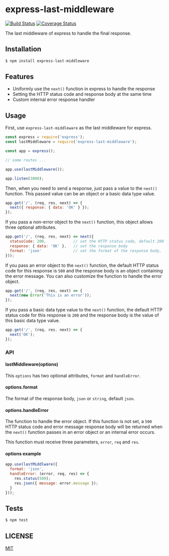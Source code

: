 # express-last-middleware

[![Build Status](https://travis-ci.org/royeo/express-last-middleware.svg?branch=master)](https://travis-ci.org/royeo/express-last-middleware)
[![Coverage Status](https://coveralls.io/repos/github/royeo/express-last-middleware/badge.svg?branch=master)](https://coveralls.io/github/royeo/express-last-middleware?branch=master)

The last middleware of express to handle the final response.

## Installation

```sh
$ npm install express-last-middleware
```

## Features

- Uniformly use the `next()` function in express to handle the response
- Setting the HTTP status code and response body at the same time
- Custom internal error response handler

## Usage

First, use `express-last-middleware` as the last middleware for express.

```js
const express = require('express');
const lastMiddleware = require('express-last-middleware');

const app = express();

// some routes ...

app.use(lastMiddleware());

app.listen(3000);
```

Then, when you need to send a response, just pass a value to the `next()` function. This passed value can be an object or a basic data type value.

```js
app.get('/', (req, res, next) => {
  next({ response: { data: 'OK' } });
});
```

If you pass a non-error object to the `next()` function, this object allows three optional attributes.

```js
app.get('/', (req, res, next) => next({
  statusCode: 200,            // set the HTTP status code, default 200
  response: { data: 'OK' },   // set the response body
  format: 'json'              // set the format of the response body, 'json' or 'string', default 'json'
}));
```

If you pass an error object to the `next()` function, the default HTTP status code for this response is `500` and the response body is an object containing the error message. You can also customize the function to handle the error object.

```js
app.get('/', (req, res, next) => {
  next(new Error('This is an error'));
});
```

If you pass a basic data type value to the `next()` function, the default HTTP status code for this response is `200` and the response body is the value of this basic data type value.

```js
app.get('/', (req, res, next) => {
  next('OK');
});
```

### API

#### lastMiddleware(options)

This `options` has two optional attributes, `format` and `handleError`.

#### options.format

The format of the response body, `json` or `string`, default `json`.

#### options.handleError

The function to handle the error object. If this function is not set, a `500` HTTP status code and error message response body will be returned when the `next()` function passes in an error object or an internal error occurs.

This function must receive three parameters, `error`, `req` and `res`.

#### options example

```js
app.use(lastMiddlware({
  format: 'json',
  handleError: (error, req, res) => {
    res.status(500);
    res.json({ message: error.message });
  }
}));
```

## Tests

```sh
$ npm test
```

## LICENSE

[MIT](LICENSE)
